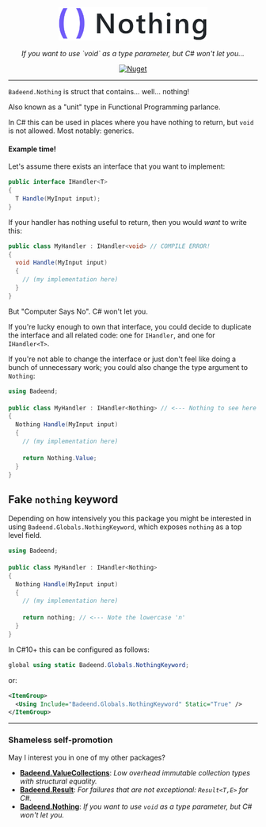 <p align="center">
  <img src="./docs/images/logo.png" alt="Nothing" width="300"/>
</p>

<p align="center">
  <em>If you want to use `void` as a type parameter, but C# won't let you...</em>
</p>

<p align="center">
  <a href="https://www.nuget.org/packages/Badeend.Nothing"><img src="https://img.shields.io/nuget/v/Badeend.Nothing" alt="Nuget"/></a>
</p>

---

`Badeend.Nothing` is struct that contains... well... nothing!

Also known as a "unit" type in Functional Programming parlance. 

In C# this can be used in places where you have nothing to return, but `void` is not allowed. Most notably: generics.

#### Example time!

Let's assume there exists an interface that you want to implement:

```cs
public interface IHandler<T>
{
  T Handle(MyInput input);
}
```

If your handler has nothing useful to return, then you would _want_ to write this:

```cs
public class MyHandler : IHandler<void> // COMPILE ERROR!
{
  void Handle(MyInput input)
  {
    // (my implementation here)
  }
}
```

But "Computer Says No". C# won't let you.

If you're lucky enough to own that interface, you could decide to duplicate the interface and all related code: one for `IHandler`, and one for `IHandler<T>`.

If you're not able to change the interface or just don't feel like doing a bunch of unnecessary work; you could also change the type argument to `Nothing`:

```cs
using Badeend;

public class MyHandler : IHandler<Nothing> // <--- Nothing to see here
{
  Nothing Handle(MyInput input)
  {
    // (my implementation here)

    return Nothing.Value;
  }
}
```

## Fake `nothing` keyword

Depending on how intensively you this package you might be interested in using `Badeend.Globals.NothingKeyword`, which exposes `nothing` as a top level field.

```cs
using Badeend;

public class MyHandler : IHandler<Nothing>
{
  Nothing Handle(MyInput input)
  {
    // (my implementation here)

    return nothing; // <--- Note the lowercase 'n'
  }
}
```

In C#10+ this can be configured as follows:

```cs
global using static Badeend.Globals.NothingKeyword;
```

or:

```xml
<ItemGroup>
  <Using Include="Badeend.Globals.NothingKeyword" Static="True" />
</ItemGroup>
```

---

### Shameless self-promotion

May I interest you in one of my other packages?

- <b>[Badeend.ValueCollections](https://badeend.github.io/ValueCollections/)</b>: <em>Low overhead immutable collection types with structural equality.</em>
- <b>[Badeend.Result](https://badeend.github.io/Result/)</b>: <em>For failures that are not exceptional: `Result<T,E>` for C#.</em>
- <b>[Badeend.Nothing](https://github.com/badeend/Nothing)</b>: <em>If you want to use `void` as a type parameter, but C# won't let you.</em>